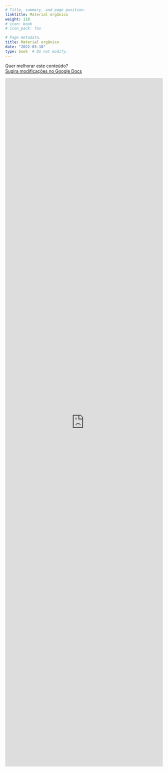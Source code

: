 ```yaml
---
# Title, summary, and page position.
linktitle: Material orgânico
weight: 110
# icon: book
# icon_pack: fas

# Page metadata.
title: Material orgânico
date: "2022-03-18"
type: book  # Do not modify.
---
```


Quer melhorar este conteúdo?<br>
[<i class="fa fa-edit" aria-hidden="true"></i> Sugira modificações no Google Docs][edit]

[edit]: https://docs.google.com/document/d/17evrLK9PT3JJchDObSdJUcCpBt-71MvwVucm9-xWTTo/edit?usp=sharing

<iframe frameborder="0" style="width: 100%; height: 2200px" src="https://docs.google.com/document/d/e/2PACX-1vRAu-AQcAeIgnX-3mnFiLcnXQ8nMgcdDnyXV4xbJPZ9zPQJjdq7VH48lj80Yz_lDsOo4A1uixb3hOpv/pub?embedded=true"></iframe>
